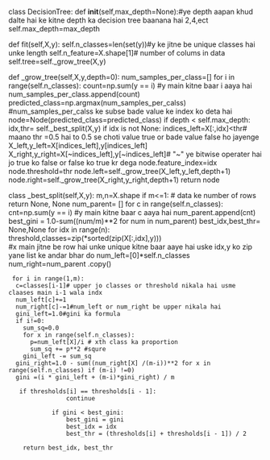 class DecisionTree:
  def __init__(self,max_depth=None):#ye depth aapan khud dalte hai ke kitne depth ka decision tree baanana hai 2,4,ect
    self.max_depth=max_depth

   def fit(self,X,y):
    self.n_classes=len(set(y))#y ke jitne be unique classes hai  unke length
    self.n_feature=X.shape[1]# number of colums in data
    self.tree=self._grow_tree(X,y)

   def _grow_tree(self,X,y,depth=0):
    num_samples_per_class=[]
    for i in range(self.n_classes):
      count=np.sum(y == i) #y main kitne baar i aaya hai
      num_samples_per_class.append(count) 
    predicted_class=np.argmax(num_samples_per_calss)  #num_samples_per_calss ke subse bade value ke index ko deta hai
    node=Node(predicted_class=predicted_class)
    if depth < self.max_depth:
      idx,thr= self._best_split(X,y)
      if idx is not None:
        indices_left=X[:,idx]<thr# maano thr =0.5 hai to 0.5 se choti value true or bade value false ho jayenge 
        X_left,y_left=X[indices_left],y[indices_left]
        X_right,y_right=X[~indices_left],y[~indices_left]# "~" ye bitwise operater hai jo true ko false or false ko true kr dega
        node.feature_index=idx
        node.threshold=thr
        node.left=self._grow_tree(X_left,y_left,depth+1)
        node.right=self._grow_tree(X_right,y_right,depth+1)
    return node


class _best_split(self,X,y):
  m,n=X.shape
  if m<=1: # data ke number of rows
     return None, None
  num_parent= []
  for c in range(self.n_classes):
      cnt=np.sum(y == i) #y main kitne baar c aaya hai
      num_parent.append(cnt)
  best_gini = 1.0-sum((num/m)**2 for num in num_parent)
  best_idx,best_thr= None,None
  for idx in range(n):
    threshold,classes=zip(*sorted(zip(X[:,idx],y)))    
#x main jitne be row hai unke unique kitne baar aaye hai uske idx,y ko zip yane list ke andar bhar do 
     num_left=[0]*self.n_classes
     num_right=num_parent .copy()

     for i in range(1,m):
      c=classes[i-1]# upper jo classes or threshold nikala hai usme claases main i-1 wala indx
      num_left[c]+=1
      num_right[c]-=1#num_left or num_right be upper nikala hai
      gini_left=1.0#gini ka formula
      if i!=0:
        sum_sq=0.0
        for x in range(self.n_classes):
          p=num_left[X]/i # xth class ka proportion
          sum_sq += p**2 #squre
        gini_left -= sum_sq  
      gini_right=1.0 - sum((num_right[X] /(m-i))**2 for x in range(self.n_classes) if (m-i) !=0)
      gini =(i * gini_left + (m-i)*gini_right) / m

       if thresholds[i] == thresholds[i - 1]:
                    continue

                if gini < best_gini:
                    best_gini = gini
                    best_idx = idx
                    best_thr = (thresholds[i] + thresholds[i - 1]) / 2 

        return best_idx, best_thr  
